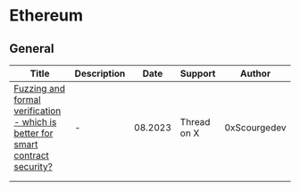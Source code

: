 # Ethereum



## General

| Title                                                        | Description | Date    | Support     | Author       |
| ------------------------------------------------------------ | ----------- | ------- | ----------- | ------------ |
| [Fuzzing and formal verification - which is better for smart contract security?](https://x.com/0xScourgedev/status/1820493822713106657) | -           | 08.2023 | Thread on X | 0xScourgedev |
|                                                              |             |         |             |              |
|                                                              |             |         |             |              |

